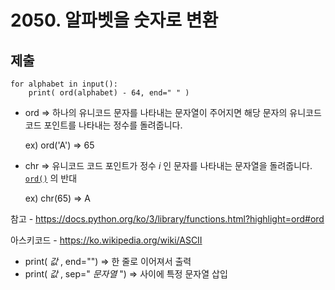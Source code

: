 # 2050. 알파벳을 숫자로 변환



## 제출

```
for alphabet in input():
    print( ord(alphabet) - 64, end=" " )
```



* ord => 하나의 유니코드 문자를 나타내는 문자열이 주어지면 해당 문자의 유니코드 코드 포인트를 나타내는 정수를 돌려줍니다.

  ex) ord('A') => 65

* chr => 유니코드 코드 포인트가 정수 *i* 인 문자를 나타내는 문자열을 돌려줍니다.  [`ord()`](https://docs.python.org/ko/3/library/functions.html?highlight=ord#ord) 의 반대

  ex) chr(65) => A

참고 - https://docs.python.org/ko/3/library/functions.html?highlight=ord#ord

아스키코드 - https://ko.wikipedia.org/wiki/ASCII

* print( *값* , end="") => 한 줄로 이어져서 출력 
* print( *값* , sep=" *문자열* ") => 사이에 특정 문자열 삽입